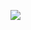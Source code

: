 <!--
id: 32670367832
link: http://jreed91.tumblr.com/post/32670367832/taken-with-instagram
slug: taken-with-instagram
date: Mon Oct 01 2012 10:27:17 GMT-0500 (CDT)
publish: 2012-10-01
tags: 
title: Taken with Instagram
-->


![](http://25.media.tumblr.com/tumblr_mb809hNMV51qi8pkco1_1280.jpg)

